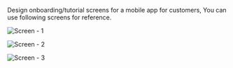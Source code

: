 Design onboarding/tutorial screens for a mobile app for customers, You can use following screens for reference.

![Screen - 1 ](https://user-images.githubusercontent.com/1909242/129478017-3e6d054f-47c3-46b0-944e-35ef0538413a.png)

![Screen - 2](https://user-images.githubusercontent.com/1909242/129478016-a5332fda-0ef4-4cea-bc04-5a2f137b2ae2.png)

![Screen - 3](https://user-images.githubusercontent.com/1909242/129478012-f77837a1-881d-4243-b205-12bfd44a9435.png)


